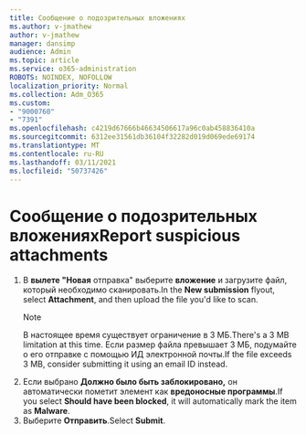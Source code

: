 ```yaml
---
title: Сообщение о подозрительных вложениях
ms.author: v-jmathew
author: v-jmathew
manager: dansimp
audience: Admin
ms.topic: article
ms.service: o365-administration
ROBOTS: NOINDEX, NOFOLLOW
localization_priority: Normal
ms.collection: Adm_O365
ms.custom:
- "9000760"
- "7391"
ms.openlocfilehash: c4219d67666b46634506617a96c0ab458836410a
ms.sourcegitcommit: 6312ee31561db36104f32282d019d069ede69174
ms.translationtype: MT
ms.contentlocale: ru-RU
ms.lasthandoff: 03/11/2021
ms.locfileid: "50737426"
---
```

# <a name="report-suspicious-attachments"></a><span data-ttu-id="78620-102">Сообщение о подозрительных вложениях</span><span class="sxs-lookup"><span data-stu-id="78620-102">Report suspicious attachments</span></span>

1. <span data-ttu-id="78620-103">В **вылете "Новая** отправка" выберите **вложение** и загрузите файл, который необходимо сканировать.</span><span class="sxs-lookup"><span data-stu-id="78620-103">In the **New submission** flyout, select **Attachment**, and then upload the file you'd like to scan.</span></span>
    > [!NOTE]
    > <span data-ttu-id="78620-104">В настоящее время существует ограничение в 3 МБ.</span><span class="sxs-lookup"><span data-stu-id="78620-104">There's a 3 MB limitation at this time.</span></span> <span data-ttu-id="78620-105">Если размер файла превышает 3 МБ, подумайте о его отправке с помощью ИД электронной почты.</span><span class="sxs-lookup"><span data-stu-id="78620-105">If the file exceeds 3 MB, consider submitting it using an email ID instead.</span></span>
2. <span data-ttu-id="78620-106">Если выбрано **Должно было быть заблокировано,** он автоматически пометит элемент как **вредоносные программы**.</span><span class="sxs-lookup"><span data-stu-id="78620-106">If you select **Should have been blocked**, it will automatically mark the item as **Malware**.</span></span>
3. <span data-ttu-id="78620-107">Выберите **Отправить**.</span><span class="sxs-lookup"><span data-stu-id="78620-107">Select **Submit**.</span></span>
